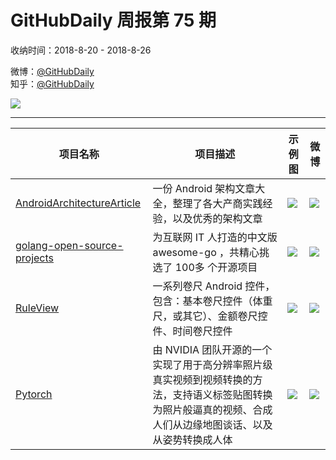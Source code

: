 # GitHubDaily 周报第 75 期

收纳时间：2018-8-20 - 2018-8-26

微博：[@GitHubDaily](https://weibo.com/GitHubDaily)    
知乎：[@GitHubDaily](https://www.zhihu.com/people/githubdaily)

![](https://raw.githubusercontent.com/GitHubDaily/GitHubDaily/master/assets/weixin.png)

---

项目名称 | 项目描述 | 示例图 | 微博
--- | --- | --- | ---
[AndroidArchitectureArticle](https://github.com/gonghuiyuan516/AndroidArchitectureArticle) | 一份 Android 架构文章大全，整理了各大产商实践经验，以及优秀的架构文章 | ![](http://wx1.sinaimg.cn/large/006fiYtfly1fujxeiem61j31hg3b44ix.jpg) | [![](https://raw.githubusercontent.com/GitHubDaily/GitHubDaily/master/assets/sina_logo.png)](https://weibo.com/5722964389/Gw4PR7EaD)
[golang-open-source-projects](https://github.com/hackstoic/golang-open-source-projects) | 为互联网 IT 人打造的中文版 awesome-go ，共精心挑选了 100多 个开源项目 | ![](http://wx4.sinaimg.cn/large/006fiYtfly1fuixty4cyzj31hw6o6b2b.jpg) | [![](https://raw.githubusercontent.com/GitHubDaily/GitHubDaily/master/assets/sina_logo.png)](https://weibo.com/5722964389/GvVpmjhGD)
[RuleView](https://github.com/zjun615/RuleView) | 一系列卷尺 Android 控件，包含：基本卷尺控件（体重尺，或其它）、金额卷尺控件、时间卷尺控件 | ![](http://wx4.sinaimg.cn/large/006fiYtfly1fuhpc4ayl5g30bo0ime07.gif) | [![](https://raw.githubusercontent.com/GitHubDaily/GitHubDaily/master/assets/sina_logo.png)](https://weibo.com/5722964389/GvLYR5vhB)
[Pytorch](https://github.com/NVIDIA/vid2vid) | 由 NVIDIA 团队开源的一个实现了用于高分辨率照片级真实视频到视频转换的方法，支持语义标签贴图转换为照片般逼真的视频、合成人们从边缘地图谈话、以及从姿势转换成人体 | ![](http://wx1.sinaimg.cn/large/006fiYtfly1fugnh4152sg30qo0f04qu.gif) | [![](https://raw.githubusercontent.com/GitHubDaily/GitHubDaily/master/assets/sina_logo.png)](https://weibo.com/5722964389/GvCyn9UaN)
